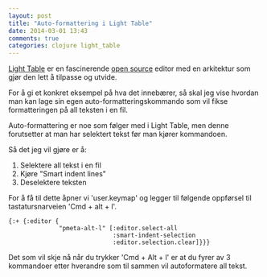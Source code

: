 ```yaml
---
layout: post
title: "Auto-formattering i Light Table"
date: 2014-03-01 13:43
comments: true
categories: clojure light_table
---
```


[Light Table](http://www.lighttable.com/) er en fascinerende [open source](https://github.com/LightTable/LightTable) editor med en arkitektur som gjør den lett å tilpasse og utvide. 

For å gi et konkret eksempel på hva det innebærer, så skal jeg vise hvordan man kan lage sin egen auto-formatteringskommando som vil fikse formatteringen på all teksten i en fil.

Auto-formattering er noe som følger med i Light Table, men denne forutsetter at man har selektert tekst før man kjører kommandoen. 

Så det jeg vil gjøre er å: 

1.  Selektere all tekst i en fil
2.  Kjøre "Smart indent lines"
3.  Deselektere teksten 

For å få til dette åpner vi 'user.keymap' og legger til følgende oppførsel til tastatursnarveien 'Cmd + alt + l'.

```
{:+ {:editor {
              "pmeta-alt-l" [:editor.select-all 
              				 :smart-indent-selection 
              				 :editor.selection.clear]}}}
```

Det som vil skje nå når du trykker 'Cmd + Alt + l' er at du fyrer av 3 kommandoer etter hverandre som til sammen vil autoformatere all tekst.
